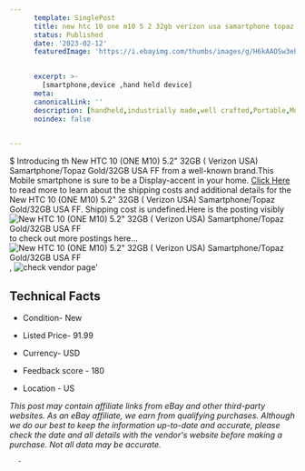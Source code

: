 ```yaml
---
      template: SinglePost
      title: new htc 10 one m10 5 2 32gb verizon usa samartphone topaz gold 32gb usa ff
      status: Published
      date: '2023-02-12'
      featuredImage: 'https://i.ebayimg.com/thumbs/images/g/H6kAAOSw3ehjOTj4/s-l225.jpg'
       

      excerpt: >-
        [smartphone,device ,hand held device]
      meta:
      canonicalLink: ''
      description: [handheld,industrially made,well crafted,Portable,Mobile,Compact,Convenient,Lightweight,Maneuverable,Man-portable,Miniature,Carriable,Hand-held,Light,Holdable,Transportable,Mobile device,Pocket-sized,On-the-go,Wireless,Cordless,Compact size,Convenient size, smartphone,device ,hand held device]
      noindex: false
      

---
```

$
      Introducing th New HTC 10 (ONE M10) 5.2" 32GB ( Verizon USA) Samartphone/Topaz Gold/32GB USA FF from a well-known brand.This Mobile smartphone is sure to be a Display-accent in your home. [Click Here](https://www.ebay.com/itm/364000860072?hash=item54c02457a8%3Ag%3AH6kAAOSw3ehjOTj4&mkevt=1&mkcid=1&mkrid=711-53200-19255-0&campid=%253CePNCampaignId%253E&customid=%253CreferenceId%253E&toolid=10049) to read more to learn about the shipping costs and additional details for the New HTC 10 (ONE M10) 5.2" 32GB ( Verizon USA) Samartphone/Topaz Gold/32GB USA FF. Shipping cost is undefined.Here is the posting visibly ![New HTC 10 (ONE M10) 5.2" 32GB ( Verizon USA) Samartphone/Topaz Gold/32GB USA FF](https://i.ebayimg.com/thumbs/images/g/H6kAAOSw3ehjOTj4/s-l225.jpg) to check out more postings here... ![New HTC 10 (ONE M10) 5.2" 32GB ( Verizon USA) Samartphone/Topaz Gold/32GB USA FF](https://i.ebayimg.com/images/g/H6kAAOSw3ehjOTj4/s-l960.jpg), ![check vendor page]()'

      

 ## Technical Facts 



     
      

 - Condition- New 


      

 - Listed Price- 91.99 


      

 - Currency- USD 


      

 - Feedback score - 180 


      

 - Location - US 


      
      

 *_This post may contain affiliate links from eBay and other third-party websites. As an eBay affiliate, we earn from qualifying purchases. Although we do our best to keep the information up-to-date and accurate, please check the date and all details with the vendor's website before making a purchase. Not all data may be accurate._*




      -
